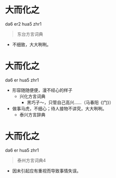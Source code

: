 # 大而化之
da6 er2 hua5 zhr1
> 东台方言词典
- 不细致，大大咧咧。

# 大而化之
da6 er hua5 zhr1
+ 形容随随便便，漫不经心的样子
  * 兴化方言词典
    - 黑巧子～，只管自己高兴……（马春阳《门》）
+ 做事马虎，不细心；待人接物不讲究，大大咧咧。
  * 泰兴方言辞典

# 大而化之
da6 er hua5 zhr1
> 泰州方言词典4
- 因未引起应有重视而导致事情失误。
